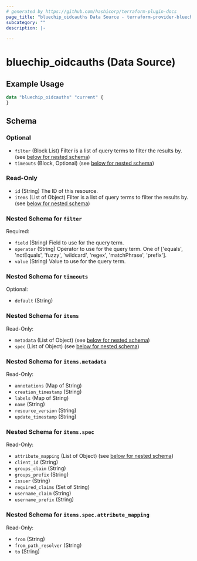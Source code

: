 ```yaml
---
# generated by https://github.com/hashicorp/terraform-plugin-docs
page_title: "bluechip_oidcauths Data Source - terraform-provider-bluechip"
subcategory: ""
description: |-
  
---
```


# bluechip_oidcauths (Data Source)



## Example Usage

```terraform
data "bluechip_oidcauths" "current" {
}
```

<!-- schema generated by tfplugindocs -->
## Schema

### Optional

- `filter` (Block List) Filter is a list of query terms to filter the results by. (see [below for nested schema](#nestedblock--filter))
- `timeouts` (Block, Optional) (see [below for nested schema](#nestedblock--timeouts))

### Read-Only

- `id` (String) The ID of this resource.
- `items` (List of Object) Filter is a list of query terms to filter the results by. (see [below for nested schema](#nestedatt--items))

<a id="nestedblock--filter"></a>
### Nested Schema for `filter`

Required:

- `field` (String) Field to use for the query term.
- `operator` (String) Operator to use for the query term. One of ['equals', 'notEquals', 'fuzzy', 'wildcard', 'regex', 'matchPhrase', 'prefix'].
- `value` (String) Value to use for the query term.


<a id="nestedblock--timeouts"></a>
### Nested Schema for `timeouts`

Optional:

- `default` (String)


<a id="nestedatt--items"></a>
### Nested Schema for `items`

Read-Only:

- `metadata` (List of Object) (see [below for nested schema](#nestedobjatt--items--metadata))
- `spec` (List of Object) (see [below for nested schema](#nestedobjatt--items--spec))

<a id="nestedobjatt--items--metadata"></a>
### Nested Schema for `items.metadata`

Read-Only:

- `annotations` (Map of String)
- `creation_timestamp` (String)
- `labels` (Map of String)
- `name` (String)
- `resource_version` (String)
- `update_timestamp` (String)


<a id="nestedobjatt--items--spec"></a>
### Nested Schema for `items.spec`

Read-Only:

- `attribute_mapping` (List of Object) (see [below for nested schema](#nestedobjatt--items--spec--attribute_mapping))
- `client_id` (String)
- `groups_claim` (String)
- `groups_prefix` (String)
- `issuer` (String)
- `required_claims` (Set of String)
- `username_claim` (String)
- `username_prefix` (String)

<a id="nestedobjatt--items--spec--attribute_mapping"></a>
### Nested Schema for `items.spec.attribute_mapping`

Read-Only:

- `from` (String)
- `from_path_resolver` (String)
- `to` (String)
